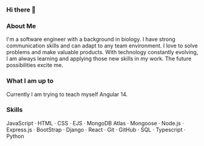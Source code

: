 ### Hi there 👋

### About Me
I'm a software engineer with a background in biology. I have strong communication skills and can adapt to any team environment. I love to solve problems and make valuable products. With technology constantly evolving, I am always learning and applying those new skills in my work. The future possibilities excite me.



### What I am up to
Currently I am trying to teach myself Angular 14. 


### Skills
JavaScript · HTML · CSS · EJS · MongoDB Atlas · Mongoose · Node.js · Express.js · BootStrap · Django · React · Git · GitHub · SQL · Typescript · Python

<!--
- JavaScript
- HTML
- CSS
- EJS
- MongoDB Atlas
- Mongoose
- Node.js
- Express.js
- BootStrap
- Django
- React
- Git
- GitHub
- SQL 
- Typescript 
- Python 
-->

<!--
**Caroline-Duffett/Caroline-Duffett** is a ✨ _special_ ✨ repository because its `README.md` (this file) appears on your GitHub profile.

Here are some ideas to get you started:

- 🔭 I’m currently working on ...
- 🌱 I’m currently learning ...
- 👯 I’m looking to collaborate on ...
- 🤔 I’m looking for help with ...
- 💬 Ask me about ...
- 📫 How to reach me: ...
- 😄 Pronouns: ...
- ⚡ Fun fact: ...
-->
